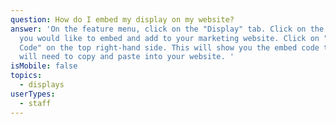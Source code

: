 ```yaml
---
question: How do I embed my display on my website?
answer: 'On the feature menu, click on the "Display" tab. Click on the display
  you would like to embed and add to your marketing website. Click on "Embed
  Code" on the top right-hand side. This will show you the embed code that you
  will need to copy and paste into your website. '
isMobile: false
topics:
  - displays
userTypes:
  - staff
---
```

